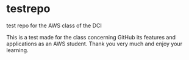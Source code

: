 # testrepo
test repo for the AWS class of the DCI

This is a test made for the class concerning GitHub its features and applications as an AWS student.
Thank you very much and enjoy your learning.
